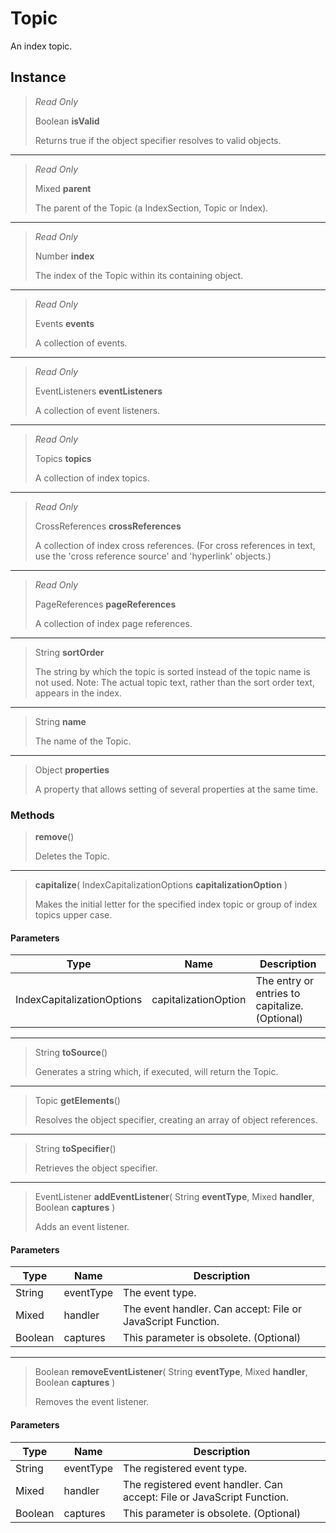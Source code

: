 # Topic
An index topic.

## Instance
> *Read Only* 
> 
> Boolean **isValid** 
>
> Returns true if the object specifier resolves to valid objects.
*** 
> *Read Only* 
> 
> Mixed **parent** 
>
> The parent of the Topic (a IndexSection, Topic or Index).
*** 
> *Read Only* 
> 
> Number **index** 
>
> The index of the Topic within its containing object.
*** 
> *Read Only* 
> 
> Events **events** 
>
> A collection of events.
*** 
> *Read Only* 
> 
> EventListeners **eventListeners** 
>
> A collection of event listeners.
*** 
> *Read Only* 
> 
> Topics **topics** 
>
> A collection of index topics.
*** 
> *Read Only* 
> 
> CrossReferences **crossReferences** 
>
> A collection of index cross references. (For cross references in text, use the 'cross reference source' and 'hyperlink' objects.)
*** 
> *Read Only* 
> 
> PageReferences **pageReferences** 
>
> A collection of index page references.
*** 
> String **sortOrder** 
>
> The string by which the topic is sorted instead of the topic name is not used. Note: The actual topic text, rather than the sort order text, appears in the index.
*** 
> String **name** 
>
> The name of the Topic.
*** 
> Object **properties** 
>
> A property that allows setting of several properties at the same time.

### Methods
> **remove**()
> 
> Deletes the Topic.
*** 
> **capitalize**( IndexCapitalizationOptions **capitalizationOption** )
> 
> Makes the initial letter for the specified index topic or group of index topics upper case.
#### Parameters
| Type | Name | Description |
|---|---|---|
| IndexCapitalizationOptions | capitalizationOption | The entry or entries to capitalize. (Optional) |

*** 
> String **toSource**()
> 
> Generates a string which, if executed, will return the Topic.
*** 
> Topic **getElements**()
> 
> Resolves the object specifier, creating an array of object references.
*** 
> String **toSpecifier**()
> 
> Retrieves the object specifier.
*** 
> EventListener **addEventListener**( String **eventType**, Mixed **handler**, Boolean **captures** )
> 
> Adds an event listener.
#### Parameters
| Type | Name | Description |
|---|---|---|
| String | eventType | The event type. |
| Mixed | handler | The event handler. Can accept: File or JavaScript Function. |
| Boolean | captures | This parameter is obsolete. (Optional) |

*** 
> Boolean **removeEventListener**( String **eventType**, Mixed **handler**, Boolean **captures** )
> 
> Removes the event listener.
#### Parameters
| Type | Name | Description |
|---|---|---|
| String | eventType | The registered event type. |
| Mixed | handler | The registered event handler. Can accept: File or JavaScript Function. |
| Boolean | captures | This parameter is obsolete. (Optional) |


